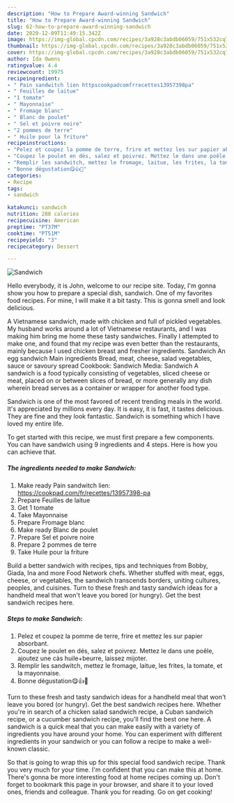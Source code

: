 ```yaml
---
description: "How to Prepare Award-winning Sandwich"
title: "How to Prepare Award-winning Sandwich"
slug: 62-how-to-prepare-award-winning-sandwich
date: 2020-12-09T11:49:15.342Z
image: https://img-global.cpcdn.com/recipes/3a928c3abdb06059/751x532cq70/sandwich-photo-principale-de-la-recette.jpg
thumbnail: https://img-global.cpcdn.com/recipes/3a928c3abdb06059/751x532cq70/sandwich-photo-principale-de-la-recette.jpg
cover: https://img-global.cpcdn.com/recipes/3a928c3abdb06059/751x532cq70/sandwich-photo-principale-de-la-recette.jpg
author: Ida Owens
ratingvalue: 4.4
reviewcount: 19975
recipeingredient:
- " Pain sandwitch lien httpscookpadcomfrrecettes13957398pa"
- " Feuilles de laitue"
- "1 tomate"
- " Mayonnaise"
- " Fromage blanc"
- " Blanc de poulet"
- " Sel et poivre noire"
- "2 pommes de terre"
- " Huile pour la friture"
recipeinstructions:
- "Pelez et coupez la pomme de terre, frire et mettez les sur papier absorbant."
- "Coupez le poulet en dés, salez et poivrez. Mettez le dans une poêle, ajoutez une càs huile+beurre, laissez mijoter."
- "Remplir les sandwitch, mettez le fromage, laitue, les frites, la tomate, et la mayonnaise."
- "Bonne dégustation😋👍💖"
categories:
- Recipe
tags:
- sandwich

katakunci: sandwich 
nutrition: 288 calories
recipecuisine: American
preptime: "PT37M"
cooktime: "PT51M"
recipeyield: "3"
recipecategory: Dessert

---
```



![Sandwich](https://img-global.cpcdn.com/recipes/3a928c3abdb06059/751x532cq70/sandwich-photo-principale-de-la-recette.jpg)

Hello everybody, it is John, welcome to our recipe site. Today, I'm gonna show you how to prepare a special dish, sandwich. One of my favorites food recipes. For mine, I will make it a bit tasty. This is gonna smell and look delicious.

A Vietnamese sandwich, made with chicken and full of pickled vegetables. My husband works around a lot of Vietnamese restaurants, and I was making him bring me home these tasty sandwiches. Finally I attempted to make one, and found that my recipe was even better than the restaurants, mainly because I used chicken breast and fresher ingredients. Sandwich An egg sandwich Main ingredients Bread, meat, cheese, salad vegetables, sauce or savoury spread Cookbook: Sandwich Media: Sandwich A sandwich is a food typically consisting of vegetables, sliced cheese or meat, placed on or between slices of bread, or more generally any dish wherein bread serves as a container or wrapper for another food type.

Sandwich is one of the most favored of recent trending meals in the world. It's appreciated by millions every day. It is easy, it is fast, it tastes delicious. They are fine and they look fantastic. Sandwich is something which I have loved my entire life.


To get started with this recipe, we must first prepare a few components. You can have sandwich using 9 ingredients and 4 steps. Here is how you can achieve that.

<!--inarticleads1-->

##### The ingredients needed to make Sandwich:

1. Make ready  Pain sandwitch lien: https://cookpad.com/fr/recettes/13957398-pa
1. Prepare  Feuilles de laitue
1. Get 1 tomate
1. Take  Mayonnaise
1. Prepare  Fromage blanc
1. Make ready  Blanc de poulet
1. Prepare  Sel et poivre noire
1. Prepare 2 pommes de terre
1. Take  Huile pour la friture


Build a better sandwich with recipes, tips and techniques from Bobby, Giada, Ina and more Food Network chefs. Whether stuffed with meat, eggs, cheese, or vegetables, the sandwich transcends borders, uniting cultures, peoples, and cuisines. Turn to these fresh and tasty sandwich ideas for a handheld meal that won&#39;t leave you bored (or hungry). Get the best sandwich recipes here. 

<!--inarticleads2-->

##### Steps to make Sandwich:

1. Pelez et coupez la pomme de terre, frire et mettez les sur papier absorbant.
1. Coupez le poulet en dés, salez et poivrez. Mettez le dans une poêle, ajoutez une càs huile+beurre, laissez mijoter.
1. Remplir les sandwitch, mettez le fromage, laitue, les frites, la tomate, et la mayonnaise.
1. Bonne dégustation😋👍💖


Turn to these fresh and tasty sandwich ideas for a handheld meal that won&#39;t leave you bored (or hungry). Get the best sandwich recipes here. Whether you&#39;re in search of a chicken salad sandwich recipe, a Cuban sandwich recipe, or a cucumber sandwich recipe, you&#39;ll find the best one here. A sandwich is a quick meal that you can make easily with a variety of ingredients you have around your home. You can experiment with different ingredients in your sandwich or you can follow a recipe to make a well-known classic. 

So that is going to wrap this up for this special food sandwich recipe. Thank you very much for your time. I'm confident that you can make this at home. There's gonna be more interesting food at home recipes coming up. Don't forget to bookmark this page in your browser, and share it to your loved ones, friends and colleague. Thank you for reading. Go on get cooking!
